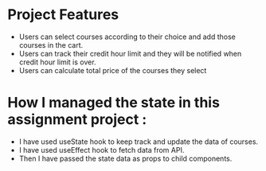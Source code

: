 # Project Features

- Users can select courses according to their choice and add those courses in the cart.
- Users can track their credit hour limit and they will be notified when credit hour limit is over.
- Users can calculate total price of the courses they select

# How I managed the state in this assignment project :

- I have used useState hook to keep track and update the data of courses.
- I have used useEffect hook to fetch data from API.
- Then I have passed the state data as props to child components.
